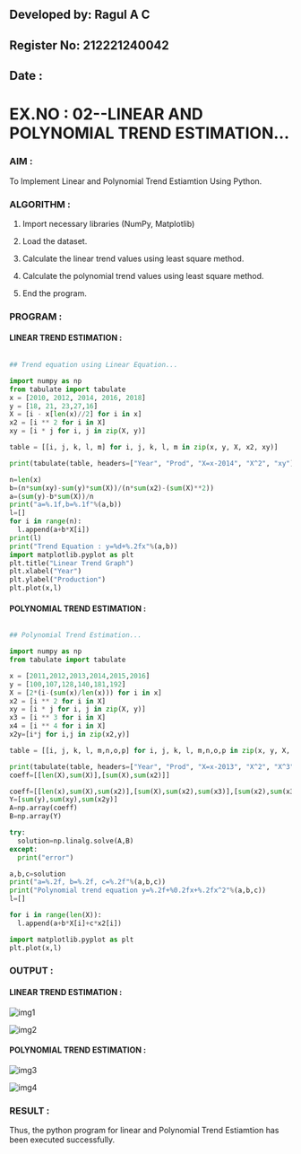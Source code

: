 ## Developed by: Ragul A C
## Register No: 212221240042
## Date : 

# EX.NO : 02--LINEAR AND POLYNOMIAL TREND ESTIMATION...

### AIM :

To Implement Linear and Polynomial Trend Estiamtion Using Python.

### ALGORITHM :

1. Import necessary libraries (NumPy, Matplotlib)

2. Load the dataset.

3. Calculate the linear trend values using least square method.

4. Calculate the polynomial trend values using least square method.

5. End the program.
   
### PROGRAM :

#### LINEAR TREND ESTIMATION :

```python

## Trend equation using Linear Equation...

import numpy as np
from tabulate import tabulate
x = [2010, 2012, 2014, 2016, 2018]
y = [18, 21, 23,27,16]
X = [i - x[len(x)//2] for i in x] 
x2 = [i ** 2 for i in X]
xy = [i * j for i, j in zip(X, y)]

table = [[i, j, k, l, m] for i, j, k, l, m in zip(x, y, X, x2, xy)]

print(tabulate(table, headers=["Year", "Prod", "X=x-2014", "X^2", "xy"], tablefmt="grid"))

n=len(x)
b=(n*sum(xy)-sum(y)*sum(X))/(n*sum(x2)-(sum(X)**2))
a=(sum(y)-b*sum(X))/n
print("a=%.1f,b=%.1f"%(a,b))
l=[]
for i in range(n):
  l.append(a+b*X[i])
print(l)
print("Trend Equation : y=%d+%.2fx"%(a,b))
import matplotlib.pyplot as plt
plt.title("Linear Trend Graph")
plt.xlabel("Year")
plt.ylabel("Production")
plt.plot(x,l)

```

#### POLYNOMIAL TREND ESTIMATION :

```python

## Polynomial Trend Estimation...

import numpy as np
from tabulate import tabulate

x = [2011,2012,2013,2014,2015,2016]
y = [100,107,128,140,181,192]
X = [2*(i-(sum(x)/len(x))) for i in x]
x2 = [i ** 2 for i in X]
xy = [i * j for i, j in zip(X, y)]
x3 = [i ** 3 for i in X]
x4 = [i ** 4 for i in X]
x2y=[i*j for i,j in zip(x2,y)]

table = [[i, j, k, l, m,n,o,p] for i, j, k, l, m,n,o,p in zip(x, y, X, x2, x3,x4,xy,x2y)]

print(tabulate(table, headers=["Year", "Prod", "X=x-2013", "X^2", "X^3","X^4","xy","x2y"], tablefmt="grid"))
coeff=[[len(X),sum(X)],[sum(X),sum(x2)]]

coeff=[[len(x),sum(X),sum(x2)],[sum(X),sum(x2),sum(x3)],[sum(x2),sum(x3),sum(x4)]]
Y=[sum(y),sum(xy),sum(x2y)]
A=np.array(coeff)
B=np.array(Y)

try:
  solution=np.linalg.solve(A,B)
except:
  print("error")

a,b,c=solution
print("a=%.2f, b=%.2f, c=%.2f"%(a,b,c))
print("Polynomial trend equation y=%.2f+%0.2fx+%.2fx^2"%(a,b,c))
l=[]

for i in range(len(X)):
  l.append(a+b*X[i]+c*x2[i])

import matplotlib.pyplot as plt
plt.plot(x,l)

```

### OUTPUT :

#### LINEAR TREND ESTIMATION :
![img1](https://github.com/anto-richard/TSA_EXP2/assets/93427534/233d6ec5-0579-49eb-be02-1f80f88676ea)

![img2](https://github.com/anto-richard/TSA_EXP2/assets/93427534/59432074-7149-43fb-80d5-e17db009521c)

#### POLYNOMIAL TREND ESTIMATION :

![img3](https://github.com/anto-richard/TSA_EXP2/assets/93427534/da8ec6e9-59c7-499d-a857-99bed8021e83)

![img4](https://github.com/anto-richard/TSA_EXP2/assets/93427534/92a9f8e0-44e5-42ec-a828-dfd777bacd59)

### RESULT :

Thus, the python program for linear and Polynomial Trend Estiamtion has been executed successfully.
